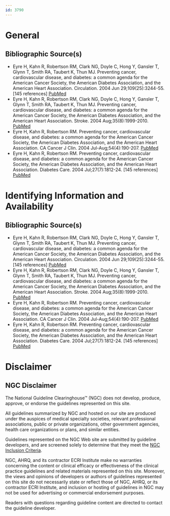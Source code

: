 ```yaml
---
id: 3790
---
```


# General

## Bibliographic Source(s)

- Eyre H, Kahn R, Robertson RM, Clark NG, Doyle C, Hong Y, Gansler T, Glynn T, Smith RA, Taubert K, Thun MJ. Preventing cancer, cardiovascular disease, and diabetes: a common agenda for the American Cancer Society, the American Diabetes Association, and the American Heart Association. Circulation. 2004 Jun 29;109(25):3244-55. [145 references] [ PubMed ](http://www.ncbi.nlm.nih.gov/entrez/query.fcgi?cmd=Retrieve&db=pubmed&dopt=Abstract&list_uids=15198946)
- Eyre H, Kahn R, Robertson RM, Clark NG, Doyle C, Hong Y, Gansler T, Glynn T, Smith RA, Taubert K, Thun MJ. Preventing cancer, cardiovascular disease, and diabetes: a common agenda for the American Cancer Society, the American Diabetes Association, and the American Heart Association. Stroke. 2004 Aug;35(8):1999-2010. [ PubMed ](http://www.ncbi.nlm.nih.gov/entrez/query.fcgi?cmd=Retrieve&db=pubmed&dopt=Abstract&list_uids=15272139)
- Eyre H, Kahn R, Robertson RM. Preventing cancer, cardiovascular disease, and diabetes: a common agenda for the American Cancer Society, the American Diabetes Association, and the American Heart Association. CA Cancer J Clin. 2004 Jul-Aug;54(4):190-207. [ PubMed ](http://www.ncbi.nlm.nih.gov/entrez/query.fcgi?cmd=Retrieve&db=pubmed&dopt=Abstract&list_uids=15253917)
- Eyre H, Kahn R, Robertson RM. Preventing cancer, cardiovascular disease, and diabetes: a common agenda for the American Cancer Society, the American Diabetes Association, and the American Heart Association. Diabetes Care. 2004 Jul;27(7):1812-24. [145 references] [ PubMed ](http://www.ncbi.nlm.nih.gov/entrez/query.fcgi?cmd=Retrieve&db=pubmed&dopt=Abstract&list_uids=15220271)

# Identifying Information and Availability

## Bibliographic Source(s)

- Eyre H, Kahn R, Robertson RM, Clark NG, Doyle C, Hong Y, Gansler T, Glynn T, Smith RA, Taubert K, Thun MJ. Preventing cancer, cardiovascular disease, and diabetes: a common agenda for the American Cancer Society, the American Diabetes Association, and the American Heart Association. Circulation. 2004 Jun 29;109(25):3244-55. [145 references] [ PubMed ](http://www.ncbi.nlm.nih.gov/entrez/query.fcgi?cmd=Retrieve&db=pubmed&dopt=Abstract&list_uids=15198946)
- Eyre H, Kahn R, Robertson RM, Clark NG, Doyle C, Hong Y, Gansler T, Glynn T, Smith RA, Taubert K, Thun MJ. Preventing cancer, cardiovascular disease, and diabetes: a common agenda for the American Cancer Society, the American Diabetes Association, and the American Heart Association. Stroke. 2004 Aug;35(8):1999-2010. [ PubMed ](http://www.ncbi.nlm.nih.gov/entrez/query.fcgi?cmd=Retrieve&db=pubmed&dopt=Abstract&list_uids=15272139)
- Eyre H, Kahn R, Robertson RM. Preventing cancer, cardiovascular disease, and diabetes: a common agenda for the American Cancer Society, the American Diabetes Association, and the American Heart Association. CA Cancer J Clin. 2004 Jul-Aug;54(4):190-207. [ PubMed ](http://www.ncbi.nlm.nih.gov/entrez/query.fcgi?cmd=Retrieve&db=pubmed&dopt=Abstract&list_uids=15253917)
- Eyre H, Kahn R, Robertson RM. Preventing cancer, cardiovascular disease, and diabetes: a common agenda for the American Cancer Society, the American Diabetes Association, and the American Heart Association. Diabetes Care. 2004 Jul;27(7):1812-24. [145 references] [ PubMed ](http://www.ncbi.nlm.nih.gov/entrez/query.fcgi?cmd=Retrieve&db=pubmed&dopt=Abstract&list_uids=15220271)

# Disclaimer

## NGC Disclaimer

The National Guideline Clearinghouse™ (NGC) does not develop, produce, approve, or endorse the guidelines represented on this site.

All guidelines summarized by NGC and hosted on our site are produced under the auspices of medical specialty societies, relevant professional associations, public or private organizations, other government agencies, health care organizations or plans, and similar entities.

Guidelines represented on the NGC Web site are submitted by guideline developers, and are screened solely to determine that they meet the [NGC Inclusion Criteria](/help-and-about/summaries/inclusion-criteria).

NGC, AHRQ, and its contractor ECRI Institute make no warranties concerning the content or clinical efficacy or effectiveness of the clinical practice guidelines and related materials represented on this site. Moreover, the views and opinions of developers or authors of guidelines represented on this site do not necessarily state or reflect those of NGC, AHRQ, or its contractor ECRI Institute, and inclusion or hosting of guidelines in NGC may not be used for advertising or commercial endorsement purposes.

Readers with questions regarding guideline content are directed to contact the guideline developer.

